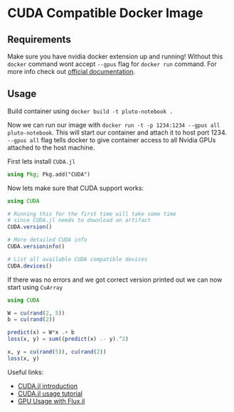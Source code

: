 # CUDA Compatible Docker Image

## Requirements

Make sure you have nvidia docker extension up and running!
Without this `docker` command wont accept `--gpus` flag for `docker run` command.
For more info check out [official documentation](https://docs.nvidia.com/datacenter/cloud-native/container-toolkit/install-guide.html).

## Usage

Build container using `docker build -t pluto-notebook .`

Now we can run our image with `docker run -t -p 1234:1234 --gpus all pluto-notebook`.
This will start our container and attach it to host port 1234. `--gpus all` flag tells docker to give container access to all Nvidia GPUs attached to the host machine.

First lets install `CUDA.jl`

```julia
using Pkg; Pkg.add("CUDA")
```

Now lets make sure that CUDA support works:

```julia
using CUDA

# Running this for the first time will take some time
# since CUDA.jl needs to download an artifact
CUDA.version()

# More detailed CUDA info
CUDA.versioninfo()

# List all available CUDA compatible devices
CUDA.devices()
```

If there was no errors and we got correct version printed out we can now start using `CuArray`

```julia
using CUDA

W = cu(rand(2, 5))
b = cu(rand(2))

predict(x) = W*x .+ b
loss(x, y) = sum((predict(x) .- y).^2)

x, y = cu(rand(5)), cu(rand(2))
loss(x, y)
```

Useful links:

* [CUDA.jl introduction](https://juliagpu.gitlab.io/CUDA.jl/tutorials/introduction/#Introduction)
* [CUDA.jl usage tutorial](https://juliagpu.gitlab.io/CUDA.jl/usage/overview/#UsageOverview)
* [GPU Usage with Flux.jl](https://fluxml.ai/Flux.jl/stable/gpu/)
